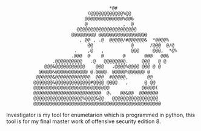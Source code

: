                                           *@#                               
                                  (@@@@@@@@@@@@%@@                             
                                 @@@@@@@@@@@@@@%@@&                            
                                 @             ,  @                            
                              @@@@@@@@@@@@@@@@@@@@@@                            
                            @@@@@@@@@ @@@@@@@@@@@@@@@@@@                        
                               , @@ , .@  @@@@@/#@@@@@@&  *@@@@%               
                                  @@              @      /@@@  @/@              
                             .    ,@   ,          @@@     @@@,  *@%               
                            .@@@  @    @       @       @@@   @@&                
                     .@@@@@@@@@@   .@   @@@@@@@@.     @@@   @ @                 
                  @@@&@@@@@@@@@@@    @@@   .@@@@%@@@@ @@@ @ @                   
                @@@@@&@@@@@@@@@@@@ @.@@@@. @@@@@%@@@@@@ @                       
               @@@@@@&@@@@@@@@@@@@@  @@@  #@@@@@,       @@                      
              @@@@@@@&@@@@@@@@@@@@@#@@@@ @@@@   ,      @ @@                     
              @@@@@@@@@@@@@@@@@@@@@@@@@@@@            @@@@@(                    
              @@@@@@@@@@@@@@@@@@@@@@@@@  @.   @@&@@  @@@@@@@                    
              @@@@@@@@@@@@@@@@@@%@@@@&@@   @@@@@@@@@@@@@@@@@
              @@@@@@@@@@@@@@@@@@@@@@@@@@@@@@@@@@@@@@@@@@@@@@@
              
Investigator is my tool for enumetarion which is programmed in python, this tool is for my final master work of offensive security edition 8.
